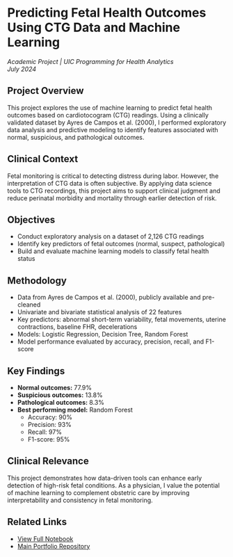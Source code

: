 # Predicting Fetal Health Outcomes Using CTG Data and Machine Learning 
*Academic Project | UIC Programming for Health Analytics*  
*July 2024*

## Project Overview  
This project explores the use of machine learning to predict fetal health outcomes based on cardiotocogram (CTG) readings. Using a clinically validated dataset by Ayres de Campos et al. (2000), I performed exploratory data analysis and predictive modeling to identify features associated with normal, suspicious, and pathological outcomes.

## Clinical Context  
Fetal monitoring is critical to detecting distress during labor. However, the interpretation of CTG data is often subjective. By applying data science tools to CTG recordings, this project aims to support clinical judgment and reduce perinatal morbidity and mortality through earlier detection of risk.

## Objectives  
- Conduct exploratory analysis on a dataset of 2,126 CTG readings  
- Identify key predictors of fetal outcomes (normal, suspect, pathological)  
- Build and evaluate machine learning models to classify fetal health status  

## Methodology  
- Data from Ayres de Campos et al. (2000), publicly available and pre-cleaned  
- Univariate and bivariate statistical analysis of 22 features  
- Key predictors: abnormal short-term variability, fetal movements, uterine contractions, baseline FHR, decelerations  
- Models: Logistic Regression, Decision Tree, Random Forest  
- Model performance evaluated by accuracy, precision, recall, and F1-score

## Key Findings  
- **Normal outcomes:** 77.9%  
- **Suspicious outcomes:** 13.8%  
- **Pathological outcomes:** 8.3%  
- **Best performing model:** Random Forest  
  - Accuracy: 90%  
  - Precision: 93%  
  - Recall: 97%  
  - F1-score: 95%  

## Clinical Relevance  
This project demonstrates how data-driven tools can enhance early detection of high-risk fetal conditions. As a physician, I value the potential of machine learning to complement obstetric care by improving interpretability and consistency in fetal monitoring.

## Related Links  
- [View Full Notebook](./BHIS561_Unit07_Assignment_01_Sandra_Ayi.ipynb)  
- [Main Portfolio Repository](https://github.com/sandraayi/informatics-and-data-science-portofolio)
